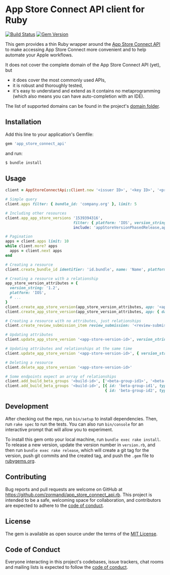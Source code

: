 # App Store Connect API client for Ruby

[![Build Status](https://github.com/zormandi/app_store_connect_api.rb/actions/workflows/main.yml/badge.svg)](https://github.com/zormandi/app_store_connect_api.rb/actions/workflows/main.yml)
[![Gem Version](https://badge.fury.io/rb/app_store_connect_api_client.svg)](https://badge.fury.io/rb/app_store_connect_api_client)

This gem provides a thin Ruby wrapper around the [App Store Connect API](https://developer.apple.com/documentation/appstoreconnectapi) to make accessing App Store Connect more convenient and to help automate your Apple workflows.

It does not cover the complete domain of the App Store Connect API (yet), but
- it does cover the most commonly used APIs,
- it is robust and thoroughly tested,
- it's easy to understand and extend as it contains no metaprogramming (which also means you can have auto-completion with an IDE).

The list of supported domains can be found in the project's [domain folder](https://github.com/zormandi/app_store_connect_api.rb/blob/main/lib/app_store_connect_api/domain).

## Installation

Add this line to your application's Gemfile:

```ruby
gem 'app_store_connect_api'
```

and run:

```bash
$ bundle install
```

## Usage

```ruby
client = AppStoreConnectApi::Client.new '<issuer ID>', '<key ID>', '<private key>'

# Simple query
client.apps filter: { bundle_id: 'company.org' }, limit: 5

# Including other resources
client.app_app_store_versions '1539394316', 
                              filter: { platform: 'IOS', version_string: '2.2' }, 
                              include: 'appStoreVersionPhasedRelease,appStoreVersionLocalizations'

# Pagination
apps = client.apps limit: 10
while client.more? apps
  apps = client.next apps
end

# Creating a resource
client.create_bundle_id identifier: 'id.bundle', name: 'Name', platform: 'IOS'

# Creating a resource with a relationship
app_store_version_attributes = {
  version_string: '1.2',
  platform: 'IOS',
  # ...
}
client.create_app_store_version(app_store_version_attributes, app: '<app-id>') # Using the shorthand syntax for specifying relationships
client.create_app_store_version(app_store_version_attributes, app: { data: { id: '<app-id>', type: 'apps' } }) # Using the full relationship syntax

# Creating a resource with no attributes, just relationships
client.create_review_submission_item review_submission: '<review-submission-id>', app_store_version: '<app-store-version-id>'

# Updating attributes
client.update_app_store_version '<app-store-version-id>', version_string: '1.3'

# Updating attributes and relationships at the same time
client.update_app_store_version '<app-store-version-id>', { version_string: '1.3' }, build: '<build-id>'

# Deleting a resource
client.delete_app_store_version '<app-store-version-id>'

# Some endpoints expect an array of relationships 
client.add_build_beta_groups '<build-id>', ['<beta-group-id1>', '<beta-group-id2>'] # Using the shorthand syntax for specifying relationships
client.add_build_beta_groups '<build-id>', [{ id: 'beta-group-id1', type: 'betaGroups' },
                                            { id: 'beta-group-id2', type: 'betaGroups' }] # Using the full relationship syntax
```

## Development

After checking out the repo, run `bin/setup` to install dependencies. Then, run `rake spec` to run the tests. You can also run `bin/console` for an interactive prompt that will allow you to experiment.

To install this gem onto your local machine, run `bundle exec rake install`. To release a new version, update the version number in `version.rb`, and then run `bundle exec rake release`, which will create a git tag for the version, push git commits and the created tag, and push the `.gem` file to [rubygems.org](https://rubygems.org).

## Contributing

Bug reports and pull requests are welcome on GitHub at https://github.com/zormandi/app_store_connect_api.rb. This project is intended to be a safe, welcoming space for collaboration, and contributors are expected to adhere to the [code of conduct](https://github.com/zormandi/app_store_connect_api.rb/blob/main/CODE_OF_CONDUCT.md).

## License

The gem is available as open source under the terms of the [MIT License](https://opensource.org/licenses/MIT).

## Code of Conduct

Everyone interacting in this project's codebases, issue trackers, chat rooms and mailing lists is expected to follow the [code of conduct](https://github.com/zormandi/app_store_connect_api.rb/blob/main/CODE_OF_CONDUCT.md).
